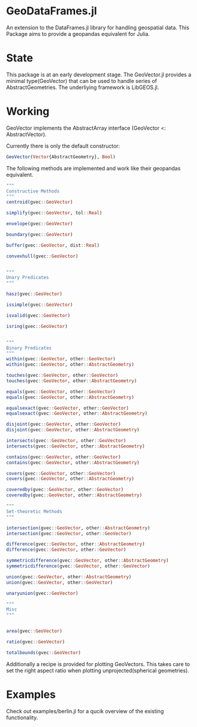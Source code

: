 # GeoDataFrames.jl
An extension to the DataFrames.jl library for handling geospatial data.
This Package aims to provide a geopandas equivalent for Julia.

# State

This package is at an early development stage.
The GeoVector.jl provides a minimal type(GeoVector) that can be used to handle series of AbstractGeometries.
The underliying framework is LibGEOS.jl.

# Working
GeoVector implements the AbstractArray interface (GeoVector <: AbstractVector).

Currently there is only the default constructor:
```Julia 
GeoVector(Vector{AbstractGeometry}, Bool)
```

The following methods are implemented and work like their geopandas equivalent.

```Julia
"""
Constructive Methods
"""
centroid(gvec::GeoVector)

simplify(gvec::GeoVector, tol::Real)

envelope(gvec::GeoVector)

boundary(gvec::GeoVector)

buffer(gvec::GeoVector, dist::Real)

convexhull(gvec::GeoVector)


"""
Unary Predicates
"""

hasz(gvec::GeoVector)

issimple(gvec::GeoVector)

isvalid(gvec::GeoVector)

isring(gvec::GeoVector)


"""
Binary Predicates
"""
within(gvec::GeoVector, other::GeoVector)
within(gvec::GeoVector, other::AbstractGeometry)

touches(gvec::GeoVector, other::GeoVector)
touches(gvec::GeoVector, other::AbstractGeometry)

equals(gvec::GeoVector, other::GeoVector)
equals(gvec::GeoVector, other::AbstractGeometry)

equalsexact(gvec::GeoVector, other::GeoVector)
equalsexact(gvec::GeoVector, other::AbstractGeometry)

disjoint(gvec::GeoVector, other::GeoVector)
disjoint(gvec::GeoVector, other::AbstractGeometry)

intersects(gvec::GeoVector, other::GeoVector)
intersects(gvec::GeoVector, other::AbstractGeometry)

contains(gvec::GeoVector, other::GeoVector)
contains(gvec::GeoVector, other::AbstractGeometry)

covers(gvec::GeoVector, other::GeoVector)
covers(gvec::GeoVector, other::AbstractGeometry)

coveredby(gvec::GeoVector, other::GeoVector)
coveredby(gvec::GeoVector, other::AbstractGeometry)

"""
Set-theoretic Methods
"""

intersection(gvec::GeoVector, other::AbstractGeometry)
intersection(gvec::GeoVector, other::GeoVector)

difference(gvec::GeoVector, other::AbstractGeometry)
difference(gvec::GeoVector, other::GeoVector)

symmetricdifference(gvec::GeoVector, other::AbstractGeometry)
symmetricdifference(gvec::GeoVector, other::GeoVector)

union(gvec::GeoVector, other::AbstractGeometry)
union(gvec::GeoVector, other::GeoVector)

unaryunion(gvec::GeoVector)

"""
Misc
"""


area(gvec::GeoVector)

ratio(gvec::GeoVector)

totalbounds(gvec::GeoVector) 
```

Additionally a recipe is provided for plotting GeoVectors.
This takes care to set the right aspect ratio when plotting unprojected(spherical geometries).

# Examples
Check out examples/berlin.jl for a qucik overview of the existing functionality.
